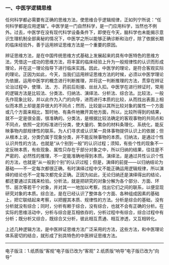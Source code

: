### 一、中医学逻辑思维

任何科学都必需要有正确的思维方法，使思维合乎逻辑规律，正如列宁所说：“任何科学都是应用逻辑”。中医学是一门自然科学，是一门应用科学，当然也不例外。过去，中医学在没有现代科学设备条件下，即使在今天，脑科学也未能揭示意识生理机制全部奥秘的情况下，中医学之所以能够正确诊断和治疗，除了依据长期的临床经验外，善于运用辨证思维方法是一个重要的原因。

辨证思维方法，是在中国传统思维方式基础上发展起来的具有中医特色的思维方法，凭借这一成功的思维方法，将丰富的临床经验上升为一般规律性的认识而形成理论，并在这一理论指导下进行临床实践。因此，中医学的理论，是符合客观实际的理论。正因为如此，今天，当我们运用辨证思维方法的时候，必须以中医学理论为依据，运用中医学的概念进行判断推理，并将这一判断推理的方法，贯穿在辨证论治过程中，使理、法、方、药前后衔接、丝丝入扣。中医学在进行辨证时，常用的逻辑方法是比较法、分类法、归纳法、演绎法、分析法、综合法。比较法，一般先作现象比较，并以此作为入门的向导，进而进行本质的比较，从而找出表面上相似而本质上却是差异很大的不同点；然而，比较是以其所比较对象的属性一个方面或几个方面来相比，暂时地、有条件地撇开其他方面，所以，比较所得到的结果，就不一定是很全面，很准确的。分类法，是根据比较法确定的客观事物的共同点和不同点，依照一定的标准进行分类，使大量的、繁杂的材料条理化、系统化，能反映事物内部规律性的联系，为人们寻求或认识某一具体事物提供认识上的依据；但从根本上说，分类仍属于现象分类，并不能反映事物的本质。归纳法，是通过个性认识共性的方法，也就是“从个别到一般”的认识过程；须知，有些个性的现象不一定反映本质，有些现象、属性只存在于部分对象之中，所以归纳的结果，往往是不严密的、必然性的推理，不一定能准确地得到本质。演绎法，是通过共性认识个性的方法，也就是“从一般到个别”的认识过程；但是，演绎的前提——以归纳结论为基础——不一定每次都很正确，有时演绎过程中又不能正确运用逻辑规律，所以演绎的结论也不一定每次都完全正确。正因为如此，无论归纳还是演绎得出的结论，都还要通过实践来检验。分析法，就是把研究的对象分解为各个部分、方面、环节、层次等若干个对象，并对其一一地加以考察，找出它们之间的联系，以便显现研究对象的本质。综合法，是在已经认识了整体各个方面、各种组成因素的基础上，把它联结起来考察，以把握其本质、规律性的方法。分析是综合的基础，没有分析就没有综合；同时，分析有赖于综合，没有综合，也就不会有正确的分析。在实际的思维活动中，分析与综合是互相依存的，分析过程中有综合，综合过程中有分析；既分析又综合，既综合又分析，彼此相互贯通、相互渗透，又互相转化。

上述几种逻辑方法，是中医辨证思维方法广泛采用的方法，这些方法，和中医理论体系密切的结合，就形成了别具特色的中医辨证思维方法。

------
电子版注：1.纸质版“客规”电子版已改为“客观”
         2.纸质版“响导”电子版已改为“向导”